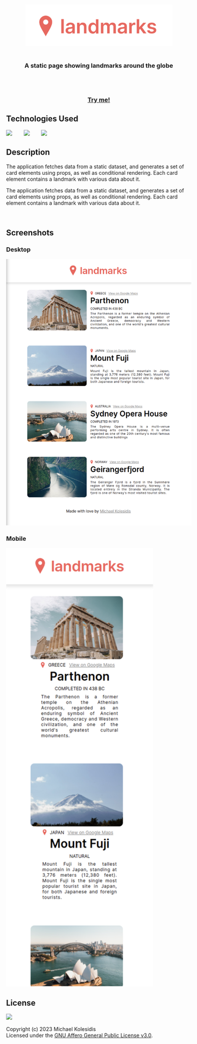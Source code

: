 <div align="center">
  <img src="./images/logo.png" width="400px" />
</div>

<br>

<h3 align="center">A static page showing landmarks around the globe </h3>

<br>
<br>

<h3 align="center"><a href="https://react-landmarks.netlify.app/">Try me!</a></h3>

## Technologies Used

<a href="https://reactjs.org/"><img src="https://github.com/Da-MongXiang/tech-icons/blob/main/icons/react/react-original.svg" height="50px" /></a>
&nbsp;&nbsp;&nbsp;&nbsp;&nbsp;&nbsp;
<a href="https://www.typescriptlang.org/"><img src="https://github.com/Da-MongXiang/tech-icons/blob/main/icons/typescript/typescript-original.svg" height="50px" /></a>
&nbsp;&nbsp;&nbsp;&nbsp;&nbsp;&nbsp;
<a href="https://en.wikipedia.org/wiki/CSS"><img src="https://github.com/Da-MongXiang/tech-icons/blob/main/icons/css3/css3-plain.svg" height="50px" /></a>

## Description

The application fetches data from a static dataset, and generates a set of card elements using props, as well as conditional rendering. Each card element contains a landmark with various data about it.

<p>The application fetches data from a static dataset, and generates a set of card elements using props, as well as conditional rendering. Each card element contains a landmark with various data about it.</p>

<br>

## Screenshots

### Desktop

<img src="./images/screenshot.png" width="600px" />

### Mobile

<img src="./images/screenshot-mobile.png" width="400px" />

## License

<a href="https://www.gnu.org/licenses/agpl-3.0.html"><img src="https://upload.wikimedia.org/wikipedia/commons/0/06/AGPLv3_Logo.svg" height="100px" /></a>

Copyright (c) 2023 Michael Kolesidis<br>
Licensed under the [GNU Affero General Public License v3.0](https://www.gnu.org/licenses/agpl-3.0.html).
